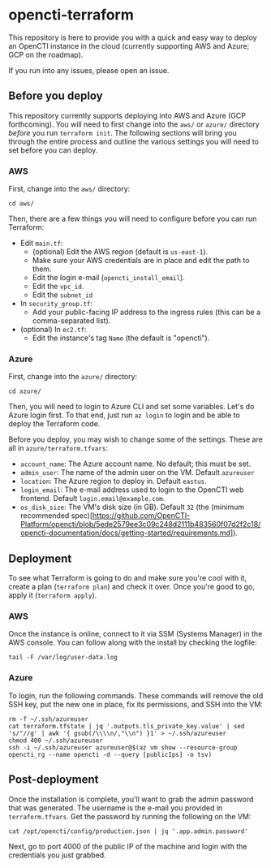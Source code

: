 # opencti-terraform
This repository is here to provide you with a quick and easy way to deploy an OpenCTI instance in the cloud (currently supporting AWS and Azure; GCP on the roadmap).

If you run into any issues, please open an issue.

## Before you deploy
This repository currently supports deploying into AWS and Azure (GCP forthcoming). You will need to first change into the `aws/` or `azure/` directory _before_ you run `terraform init`. The following sections will bring you through the entire process and outline the various settings you will need to set before you can deploy.

### AWS
First, change into the `aws/` directory:
```
cd aws/
```

Then, there are a few things you will need to configure before you can run Terraform:
- Edit `main.tf`:
  - (optional) Edit the AWS region (default is `us-east-1`).
  - Make sure your AWS credentials are in place and edit the path to them.
  - Edit the login e-mail (`opencti_install_email`).
  - Edit the `vpc_id`.
  - Edit the `subnet_id`
- In `security_group.tf`:
  - Add your public-facing IP address to the ingress rules (this can be a comma-separated list).
- (optional) In `ec2.tf`:
  - Edit the instance's tag `Name` (the default is "opencti").

### Azure
First, change into the `azure/` directory:
```
cd azure/
```

Then, you will need to login to Azure CLI and set some variables. Let's do Azure login first. To that end, just run `az login` to login and be able to deploy the Terraform code.

Before you deploy, you may wish to change some of the settings. These are all in `azure/terraform.tfvars`:
- `account_name`: The Azure account name. No default; this must be set.
- `admin_user`: The name of the admin user on the VM. Default `azureuser`
- `location`: The Azure region to deploy in. Default `eastus`.
- `login_email`: The e-mail address used to login to the OpenCTI web frontend. Default `login.email@example.com`.
- `os_disk_size`: The VM's disk size (in GB). Default `32` (the (minimum recommended spec)[https://github.com/OpenCTI-Platform/opencti/blob/5ede2579ee3c09c248d2111b483560f07d2f2c18/opencti-documentation/docs/getting-started/requirements.md]).

## Deployment
To see what Terraform is going to do and make sure you're cool with it, create a plan (`terraform plan`) and check it over. Once you're good to go, apply it (`terraform apply`).

### AWS
Once the instance is online, connect to it via SSM (Systems Manager) in the AWS console. You can follow along with the install by checking the logfile:
```
tail -F /var/log/user-data.log
```

### Azure
To login, run the following commands. These commands will remove the old SSH key, put the new one in place, fix its permissions, and SSH into the VM:
```
rm -f ~/.ssh/azureuser
cat terraform.tfstate | jq '.outputs.tls_private_key.value' | sed 's/"//g' | awk '{ gsub(/\\\\n/,"\\n") }1' > ~/.ssh/azureuser
chmod 400 ~/.ssh/azureuser
ssh -i ~/.ssh/azureuser azureuser@$(az vm show --resource-group opencti_rg --name opencti -d --query [publicIps] -o tsv)
```

## Post-deployment
Once the installation is complete, you'll want to grab the admin password that was generated. The username is the e-mail you provided in `terraform.tfvars`. Get the password by running the following on the VM:
```
cat /opt/opencti/config/production.json | jq '.app.admin.password'
```

Next, go to port 4000 of the public IP of the machine and login with the credentials you just grabbed.
